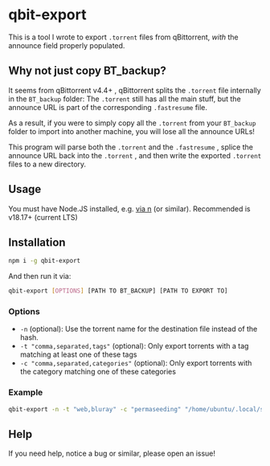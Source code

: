 # qbit-export

This is a tool I wrote to export `.torrent` files from qBittorrent, _with_ the announce field properly populated.

## Why not just copy BT_backup?

It seems from qBittorrent v4.4+ , qBittorrent splits the `.torrent` file internally in the `BT_backup` folder: The `.torrent` still has all the main stuff, but the announce URL is part of the corresponding `.fastresume` file.

As a result, if you were to simply copy all the `.torrent` from your `BT_backup` folder to import into another machine, you will lose all the announce URLs!

This program will parse both the `.torrent` and the `.fastresume` , splice the announce URL back into the `.torrent` , and then write the exported `.torrent` files to a new directory.

## Usage

You must have Node.JS installed, e.g. [via n](https://github.com/tj/n) (or similar). Recommended is v18.17+ (current LTS)

## Installation

```bash
npm i -g qbit-export
```

And then run it via:

```bash
qbit-export [OPTIONS] [PATH TO BT_BACKUP] [PATH TO EXPORT TO]
```

### Options

-   `-n` (optional): Use the torrent name for the destination file instead of the hash.
-   `-t "comma,separated,tags"` (optional): Only export torrents with a tag matching at least one of these tags
-   `-c "comma,separated,categories"` (optional): Only export torrents with the category matching one of these categories

### Example

```bash
qbit-export -n -t "web,bluray" -c "permaseeding" "/home/ubuntu/.local/share/qBittorrent/BT_backup/" "/tmp/export/"
```

## Help

If you need help, notice a bug or similar, please open an issue!
